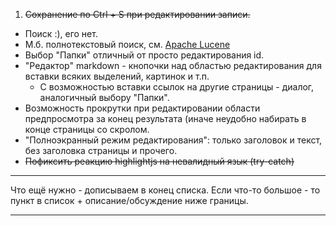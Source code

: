 1. ~~Сохранение по Ctrl + S при редактировании записи.~~
* Поиск :), его нет.
* М.б. полнотекстовый поиск, см. [Apache Lucene](http://lucene.apache.org/core/)
* Выбор "Папки" отличный от просто редактирования id.
* "Редактор" markdown - кнопочки над областью редактирования для вставки всяких выделений, картинок и т.п.
  * С возможностью вставки ссылок на другие страницы - диалог, аналогичный выбору "Папки".
* Возможность прокрутки при редактировании области предпросмотра за конец результата (иначе неудобно набирать в конце страницы со скролом.
* "Полноэкранный режим редактирования": только заголовок и текст, без заголовка страницы и прочего.
* ~~Пофиксить реакцию highlightjs на невалидный язык (try-catch)~~

---
Что ещё нужно - дописываем в конец списка. Если что-то большое - то пункт в список + описание/обсуждение ниже границы.

---
